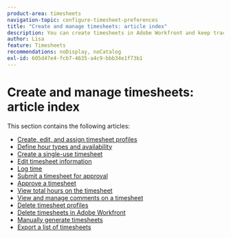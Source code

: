 ```yaml
---
product-area: timesheets
navigation-topic: configure-timesheet-preferences
title: "Create and manage timesheets: article index"
description: You can create timesheets in Adobe Workfront and keep track of the time you spend on completing work. Learn more information about creating, editing, and managing timesheets in the following articles. 
author: Lisa
feature: Timesheets
recommendations: noDisplay, noCatalog
exl-id: 605d47e4-fcb7-4635-a4c9-bbb34e1f73b1
---
```

# Create and manage timesheets: article index

<!-- Audited: 4/2025 -->

This section contains the following articles:

* [Create, edit, and assign timesheet profiles](../../timesheets/create-and-manage-timesheets/create-timesheet-profiles.md) 
* [Define hour types and availability](../../timesheets/create-and-manage-timesheets/define-hour-types-and-availability.md) 
* [Create a single-use timesheet](../../timesheets/create-and-manage-timesheets/create-tmshts.md) 
* [Edit timesheet information](../../timesheets/create-and-manage-timesheets/edit-timesheets.md) 
* [Log time](../../timesheets/create-and-manage-timesheets/log-time.md) 
* [Submit a timesheet for approval](../../timesheets/create-and-manage-timesheets/submit-timesheet-for-approval.md) 
* [Approve a timesheet](../../timesheets/create-and-manage-timesheets/timesheet-approvals.md) 
* [View total hours on the timesheet](../../timesheets/create-and-manage-timesheets/view-total-hours-timesheets.md) 
* [View and manage comments on a timesheet](../../timesheets/create-and-manage-timesheets/view-and-manage-comments-timesheets.md) 
* [Delete timesheet profiles](../../timesheets/create-and-manage-timesheets/delete-timesheet-profiles.md) 
* [Delete timesheets in Adobe Workfront](../../timesheets/create-and-manage-timesheets/delete-timesheets.md) 
* [Manually generate timesheets](../../timesheets/create-and-manage-timesheets/manually-generate-timesheets.md) 
* [Export a list of timesheets](../../timesheets/create-and-manage-timesheets/export-timesheets.md)
